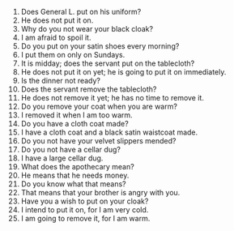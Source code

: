1. Does General L. put on his uniform?
2. He does not put it on.
3. Why do you not wear your black cloak?
4. I am afraid to spoil it.
5. Do you put on your satin shoes every morning?
6. I put them on only on Sundays.
7. It is midday; does the servant put on the tablecloth?
8. He does not put it on yet; he is going to put it on immediately.
9. Is the dinner not ready?
10. Does the servant remove the tablecloth?
11. He does not remove it yet; he has no time to remove it.
12. Do you remove your coat when you are warm?
13. I removed it when I am too warm.
14. Do you have a cloth coat made?
15. I have a cloth coat and a black satin waistcoat made.
16. Do you not have your velvet slippers mended?
17. Do you not have a cellar dug?
18. I have a large cellar dug.
19. What does the apothecary mean?
20. He means that he needs money.
21. Do you know what that means?
22. That means that your brother is angry with you.
23. Have you a wish to put on your cloak?
24. I intend to put it on, for I am very cold.
25. I am going to remove it, for I am warm.
